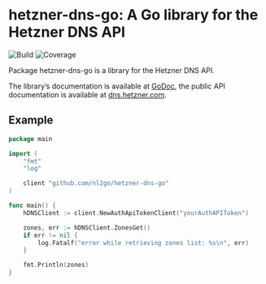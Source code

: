 # hetzner-dns-go: A Go library for the Hetzner DNS API

![Build](https://gitlab.com/newsletter2go/hetzner-dns-go/badges/master/pipeline.svg) ![Coverage](https://gitlab.com/newsletter2go/hetzner-dns-go/badges/master/coverage.svg)

Package hetzner-dns-go is a library for the Hetzner DNS API.

The library’s documentation is available at [GoDoc](https://godoc.org/github.com/nl2go/hetzner-dns-go),
the public API documentation is available at [dns.hetzner.com](https://dns.hetzner.com/api-docs/).

## Example

```go
package main

import (
    "fmt"
    "log"

    client "github.com/nl2go/hetzner-dns-go"
)

func main() {
    hDNSClient := client.NewAuthApiTokenClient("yourAuthAPIToken")

    zones, err := hDNSClient.ZonesGet()
    if err != nil {
        log.Fatalf("error while retrieving zones list: %s\n", err)
    }

    fmt.Println(zones)
}
```
